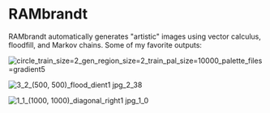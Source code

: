 # RAMbrandt

RAMbrandt automatically generates "artistic" images using vector calculus, floodfill, and Markov chains. Some of my favorite outputs:

![circle_train_size=2_gen_region_size=2_train_pal_size=10000_palette_files=gradient5](https://github.com/bplaut/RAMbrandt/assets/7914058/6dbcd757-f61e-4fc3-9371-ecb055457ad0)

![3_2_(500, 500)_flood_dient1 jpg_2_38](https://github.com/bplaut/RAMbrandt/assets/7914058/850a1360-c60d-42e4-9214-3a7f84eb6ae2)

![1_1_(1000, 1000)_diagonal_right1 jpg_1_0](https://github.com/bplaut/RAMbrandt/assets/7914058/94d3d0a0-dd32-40d5-a51c-75e3e5c66692)
